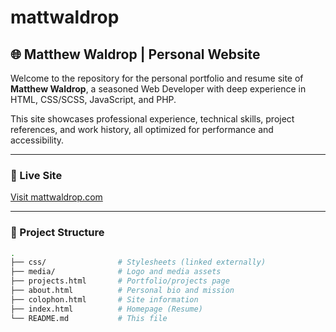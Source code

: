 # mattwaldrop

## 🌐 Matthew Waldrop | Personal Website

Welcome to the repository for the personal portfolio and resume site of **Matthew Waldrop**, a seasoned Web Developer with deep experience in HTML, CSS/SCSS, JavaScript, and PHP.

This site showcases professional experience, technical skills, project references, and work history, all optimized for performance and accessibility.

---

### 🚀 Live Site

[Visit mattwaldrop.com](https://www.mattwaldrop.com)

---

### 📂 Project Structure

```bash
.
├── css/                # Stylesheets (linked externally)
├── media/              # Logo and media assets
├── projects.html       # Portfolio/projects page
├── about.html          # Personal bio and mission
├── colophon.html       # Site information
├── index.html          # Homepage (Resume)
└── README.md           # This file
```

